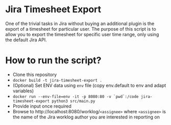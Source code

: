 # Jira Timesheet Export

One of the trivial tasks in Jira without buying an additional plugin is the
export of a timesheet for particular user. The purpose of this script is to
allow you to export the timesheet for specific user time range, only using the
default Jira API.

# How to run the script?

- Clone this repository
- `docker build -t jira-timesheet-export .`
- (Optional) Set ENV data using `env` file (copy env.default to env and adapt variables)
- ```docker run --env-file=env -it -p 8080:80 -v `pwd`:/code jira-timesheet-export python3 src/main.py ```
- Provide input once required
- Browse to http://localhost:8080/worklog/`<assignee>` where `<assignee>` is the name of the Jira worklog author you are interested in reporting on
